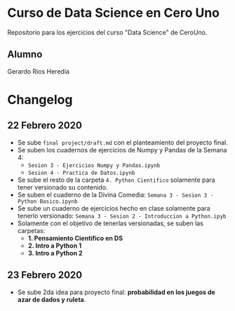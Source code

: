 # Curso de Data Science en Cero Uno

Repositorio para los ejercicios del curso "Data Science" de CeroUno.

## Alumno

Gerardo Rios Heredia

# Changelog

## 22 Febrero 2020
- Se sube `final project/draft.md` con el planteamiento del proyecto final.
- Se suben los cuadernos de ejercicios de Numpy y Pandas de la Semana 4:
    - `Sesion 3 - Ejercicios Numpy y Pandas.ipynb`
    - `Sesion 4 - Practica de Datos.ipynb`
- Se sube el resto de la carpeta `4. Python Cientifico` solamente para tener versionado su contenido.
- Se suben el cuaderno de la Divina Comedia: `Semana 3 - Sesion 3 - Python Basico.ipynb`
- Se sube un cuaderno de ejercicios hecho en clase solamente para tenerlo versionado: `Semana 3 - Sesion 2 - Introduccion a Python.ipyb`
- Solamente con el objetivo de tenerlas versionadas, se suben las carpetas:
    - **1. Pensamiento Cientifico en DS**
    - **2. Intro a Python 1**
    - **3. Intro a Python 2**

## 23 Febrero 2020
- Se sube 2da idea para proyecto final: **probabilidad en los juegos de azar de dados y ruleta**.
